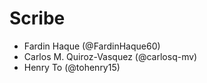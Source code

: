 # Scribe
- Fardin Haque (@FardinHaque60)
- Carlos M. Quiroz-Vasquez (@carlosq-mv)
- Henry To (@tohenry15)
